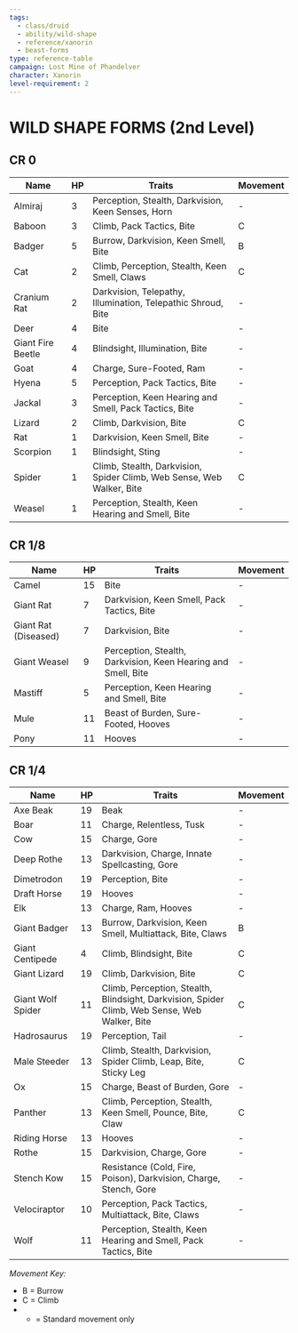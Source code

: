 ```yaml
---
tags:
  - class/druid
  - ability/wild-shape
  - reference/xanorin
  - beast-forms
type: reference-table
campaign: Lost Mine of Phandelver
character: Xanorin
level-requirement: 2
---
```


# WILD SHAPE FORMS (2nd Level)

## CR 0

|Name|HP|Traits|Movement|
|---|---|---|---|
|Almiraj|3|Perception, Stealth, Darkvision, Keen Senses, Horn|-|
|Baboon|3|Climb, Pack Tactics, Bite|C|
|Badger|5|Burrow, Darkvision, Keen Smell, Bite|B|
|Cat|2|Climb, Perception, Stealth, Keen Smell, Claws|C|
|Cranium Rat|2|Darkvision, Telepathy, Illumination, Telepathic Shroud, Bite|-|
|Deer|4|Bite|-|
|Giant Fire Beetle|4|Blindsight, Illumination, Bite|-|
|Goat|4|Charge, Sure-Footed, Ram|-|
|Hyena|5|Perception, Pack Tactics, Bite|-|
|Jackal|3|Perception, Keen Hearing and Smell, Pack Tactics, Bite|-|
|Lizard|2|Climb, Darkvision, Bite|C|
|Rat|1|Darkvision, Keen Smell, Bite|-|
|Scorpion|1|Blindsight, Sting|-|
|Spider|1|Climb, Stealth, Darkvision, Spider Climb, Web Sense, Web Walker, Bite|C|
|Weasel|1|Perception, Stealth, Keen Hearing and Smell, Bite|-|

## CR 1/8

|Name|HP|Traits|Movement|
|---|---|---|---|
|Camel|15|Bite|-|
|Giant Rat|7|Darkvision, Keen Smell, Pack Tactics, Bite|-|
|Giant Rat (Diseased)|7|Darkvision, Bite|-|
|Giant Weasel|9|Perception, Stealth, Darkvision, Keen Hearing and Smell, Bite|-|
|Mastiff|5|Perception, Keen Hearing and Smell, Bite|-|
|Mule|11|Beast of Burden, Sure-Footed, Hooves|-|
|Pony|11|Hooves|-|

## CR 1/4

|Name|HP|Traits|Movement|
|---|---|---|---|
|Axe Beak|19|Beak|-|
|Boar|11|Charge, Relentless, Tusk|-|
|Cow|15|Charge, Gore|-|
|Deep Rothe|13|Darkvision, Charge, Innate Spellcasting, Gore|-|
|Dimetrodon|19|Perception, Bite|-|
|Draft Horse|19|Hooves|-|
|Elk|13|Charge, Ram, Hooves|-|
|Giant Badger|13|Burrow, Darkvision, Keen Smell, Multiattack, Bite, Claws|B|
|Giant Centipede|4|Climb, Blindsight, Bite|C|
|Giant Lizard|19|Climb, Darkvision, Bite|C|
|Giant Wolf Spider|11|Climb, Perception, Stealth, Blindsight, Darkvision, Spider Climb, Web Sense, Web Walker, Bite|C|
|Hadrosaurus|19|Perception, Tail|-|
|Male Steeder|13|Climb, Stealth, Darkvision, Spider Climb, Leap, Bite, Sticky Leg|C|
|Ox|15|Charge, Beast of Burden, Gore|-|
|Panther|13|Climb, Perception, Stealth, Keen Smell, Pounce, Bite, Claw|C|
|Riding Horse|13|Hooves|-|
|Rothe|15|Darkvision, Charge, Gore|-|
|Stench Kow|15|Resistance (Cold, Fire, Poison), Darkvision, Charge, Stench, Gore|-|
|Velociraptor|10|Perception, Pack Tactics, Multiattack, Bite, Claws|-|
|Wolf|11|Perception, Stealth, Keen Hearing and Smell, Pack Tactics, Bite|-|

_Movement Key:_

- B = Burrow
- C = Climb
- - = Standard movement only